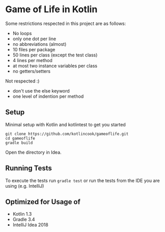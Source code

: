 # Game of Life in Kotlin

Some restrictions respected in this project are as follows:

* No loops
* only one dot per line
* no abbreviations (almost)
* 10 files per package
* 50 lines per class (except the test class)
* 4 lines per method
* at most two instance variables per class
* no getters/setters

Not respected :)

* don't use the else keyword
* one level of indention per method


## Setup
Minimal setup with Kotlin and kotlintest to get you started

    git clone https://github.com/kotlincook/gameoflife.git
    cd gameoflife
    gradle build

Open the directory in Idea.


## Running Tests

To execute the tests run `gradle test` or run the tests from the IDE you are using (e.g. IntelliJ)


## Optimized for Usage of
- Kotlin 1.3
- Gradle 3.4
- IntelliJ Idea 2018